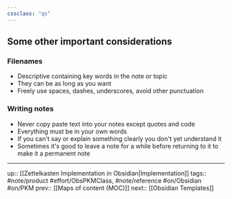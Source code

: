 ```yaml
---
cssclass: "qs"
---
```

## Some other important considerations

### Filenames
- Descriptive containing key words in the note or topic
- They can be as long as you want 
- Freely use spaces, dashes, underscores, avoid other punctuation

### Writing notes
- Never copy paste text into your notes except quotes and code
- Everything must be in your own words 
- If you can't say or explain something clearly you don't yet understand it
- Sometimes it's good to leave a note for a while before returning to it to make it a permanent note

---
up:: [[Zettelkasten Implementation in Obsidian|Implementation]]
tags:: #note/product #effort/ObsPKMClass, #note/reference #on/Obsidian #on/PKM 
prev:: [[Maps of content (MOC)]]
next:: [[Obsidian Templates]]
